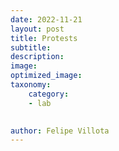 ```yaml
---
date: 2022-11-21
layout: post
title: Protests
subtitle: 
description: 
image: 
optimized_image: 
taxonomy:
    category: 
    - lab

 
author: Felipe Villota 
---
```

